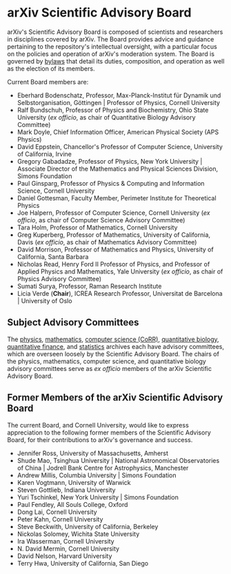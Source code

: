 arXiv Scientific Advisory Board
===============================

arXiv's Scientific Advisory Board is composed of scientists and
researchers in disciplines covered by arXiv. The Board provides advice
and guidance pertaining to the repository's intellectual oversight, with
a particular focus on the policies and operation of arXiv's moderation
system. The Board is governed by
[bylaws](/help/faq/arXiv_SAB_bylaws.pdf) that detail its duties,
composition, and operation as well as the election of its members.

Current Board members are:

-   Eberhard Bodenschatz, Professor, Max-Planck-Institut für Dynamik und
    Selbstorganisation, Göttingen \| Professor of Physics, Cornell
    University
-   Ralf Bundschuh, Professor of Physics and Biochemistry, Ohio State
    University (*ex officio*, as chair of Quantitative Biology Advisory
    Committee)
-   Mark Doyle, Chief Information Officer, American Physical Society (APS Physics)
-   David Eppstein, Chancellor's Professor of Computer Science,
    University of California, Irvine
-   Gregory Gabadadze, Professor of Physics, New York University \|
    Associate Director of the Mathematics and Physical Sciences
    Division, Simons Foundation
-   Paul Ginsparg, Professor of Physics & Computing and Information
    Science, Cornell University
-   Daniel Gottesman, Faculty Member, Perimeter Institute for
    Theoretical Physics
-   Joe Halpern, Professor of Computer Science, Cornell University (*ex
    officio*, as chair of Computer Science Advisory Committee)
-   Tara Holm, Professor of Mathematics, Cornell University
-   Greg Kuperberg, Professor of Mathematics, University of California,
    Davis (*ex officio*, as chair of Mathematics Advisory Committee)
-   David Morrison, Professor of Mathematics and Physics,
    University of California, Santa Barbara
-   Nicholas Read, Henry Ford II Professor of Physics, and Professor of
    Applied Physics and Mathematics, Yale University (*ex officio*, as
    chair of Physics Advisory Committee)
-   Sumati Surya, Professor, Raman Research Institute
-   Licia Verde (**Chair**), ICREA Research Professor, Universitat de Barcelona \|
    University of Oslo

Subject Advisory Committees
---------------------------

The [physics](/new/physics#advisory_committee),
[mathematics](/new/math#advisory_committee), [computer science
(CoRR)](/corr/advisorycommittee), [quantitative
biology](/new/q-bio#advisory_committee), [quantitative
finance](/new/q-fin#advisory_committee), and
[statistics](/new/stat#advisory_committee) archives each have
advisory committees, which are overseen loosely by the Scientific
Advisory Board. The chairs of the physics, mathematics, computer
science, and quantitative biology advisory committees serve as *ex
officio* members of the arXiv Scientific Advisory Board.

Former Members of the arXiv Scientific Advisory Board
-----------------------------------------------------

The current Board, and Cornell University, would like to express
appreciation to the following former members of the Scientific Advisory
Board, for their contributions to arXiv's governance and success.

-   Jennifer Ross, University of Massachusetts, Amherst
-   Shude Mao, Tsinghua University \| National Astronomical
    Observatories of China \| Jodrell Bank Centre for Astrophysics,
    Manchester
-   Andrew Millis, Columbia University \| Simons Foundation
-   Karen Vogtmann, University of Warwick
-   Steven Gottlieb, Indiana University
-   Yuri Tschinkel, New York University \| Simons Foundation
-   Paul Fendley, All Souls College, Oxford
-   Dong Lai, Cornell University
-   Peter Kahn, Cornell University
-   Steve Beckwith, University of California, Berkeley
-   Nickolas Solomey, Wichita State University
-   Ira Wasserman, Cornell University
-   N. David Mermin, Cornell University
-   David Nelson, Harvard University
-   Terry Hwa, University of California, San Diego
